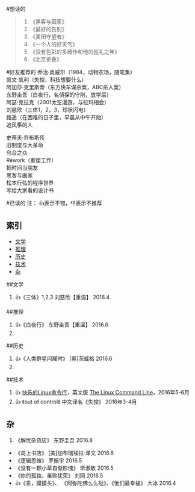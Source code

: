 #想读的
>1. 《黑客与画家》
>2. 《最好的告别》
>3. 《麦田守望者》
>4. 《一个人的好天气》
>5. 《没有色彩的多崎作和他的巡礼之年》
>6. 《北京折叠》


#好友推荐的
乔治·奥威尔（1984，动物农场，随笔集）  
凯文·凯利（失控，科技想要什么）  
阿加莎·克里斯蒂（东方快车谋杀案，ABC杀人案）  
东野圭吾（白夜行，名偵探的守則，放学后）  
阿瑟·克拉克（2001太空漫游，与拉玛相会）  
刘慈欣（三体1，2，3，球状闪电）  
路遥（在困难的日子里，早晨从中午开始）  
追风筝的人

史蒂夫·乔布斯传  
旧制度与大革命  
乌合之众  
Rework（重塑工作）  
把时间当朋友  
黑客与画家  
松本行弘的程序世界  
写给大家看的设计书  

#已读的
注： :+1:表示不错，:-1:表示不推荐

## 索引

- [文学](#文学)
- [推理](#推理)
- [历史](#历史)
- [技术](#技术)
- [杂](#杂)

##文学
1. :+1:《三体》1,2,3  刘慈欣【重温】  2016.4 


##推理
1. :+1:《白夜行》 东野圭吾【重温】  2016.6 
2. 

##历史
1. :+1:《人类群星闪耀时》  [奥]茨威格  2016.6
2. 

##技术
1. :+1: [快乐的Linux命令行](http://billie66.github.io/TLCL/index.html)，英文版 [The Linux Command Line](http://linuxcommand.org/)，2016年5-6月
2. :+1: 《out of control》 中文译名《失控》 2016年3-4月


## 杂
1. 《解忧杂货店》 东野圭吾 2016.8
- 《岛上书店》 [美]加布瑞埃拉·泽文  2016.6
- 《逻辑思维》 罗振宇  2016.5
- 《没有一颗小草自惭形愧》 毕淑敏  2016.5  
- 《你的孤独，虽败犹荣》  刘同  2016.5
- :+1:《乖，摸摸头》、 《阿弥陀佛么么哒》、《他们最幸福》  大冰  2016.4
